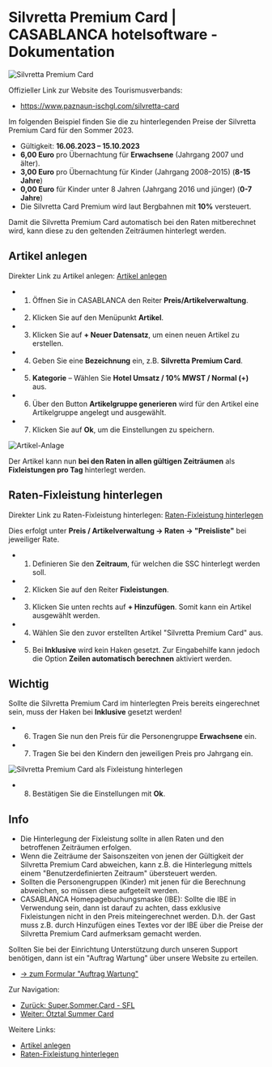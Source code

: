 # Silvretta Premium Card | CASABLANCA hotelsoftware - Dokumentation

![Silvretta Premium Card](https://docs.casablanca.at/assets/images/silvretta_premium_card-0bb024a5eea72722949a8219d9273e54.jpg "Silvretta Premium Card")

Offizieller Link zur Website des Tourismusverbands:  
* <https://www.paznaun-ischgl.com/silvretta-card>

Im folgenden Beispiel finden Sie die zu hinterlegenden Preise der Silvretta Premium Card für den Sommer 2023.

* Gültigkeit: **16.06.2023 – 15.10.2023**
* **6,00 Euro** pro Übernachtung für **Erwachsene** (Jahrgang 2007 und älter).
* **3,00 Euro** pro Übernachtung für Kinder (Jahrgang 2008–2015) (**8-15 Jahre**)
* **0,00 Euro** für Kinder unter 8 Jahren (Jahrgang 2016 und jünger) (**0-7 Jahre**)
* Die Silvretta Card Premium wird laut Bergbahnen mit **10%** versteuert.

Damit die Silvretta Premium Card automatisch bei den Raten mitberechnet wird, kann diese zu den geltenden Zeiträumen hinterlegt werden.

## Artikel anlegen

Direkter Link zu Artikel anlegen: [Artikel anlegen](https://docs.casablanca.at/desktop/guest_cards/silvretta_premium_card/#artikel-anlegen)

* 1. Öffnen Sie in CASABLANCA den Reiter **Preis/Artikelverwaltung**.
* 2. Klicken Sie auf den Menüpunkt **Artikel**.
* 3. Klicken Sie auf **+ Neuer Datensatz**, um einen neuen Artikel zu erstellen.
* 4. Geben Sie eine **Bezeichnung** ein, z.B. **Silvretta Premium Card**.
* 5. **Kategorie** – Wählen Sie **Hotel Umsatz / 10% MWST / Normal (+)** aus.
* 6. Über den Button **Artikelgruppe generieren** wird für den Artikel eine Artikelgruppe angelegt und ausgewählt.
* 7. Klicken Sie auf **Ok**, um die Einstellungen zu speichern.

![Artikel-Anlage](https://docs.casablanca.at/assets/images/create_job-334e0f318c30d32cc02ec5ebe9ef7210.png "Artikel-Anlage")

Der Artikel kann nun **bei den Raten in allen gültigen Zeiträumen** als **Fixleistungen pro Tag** hinterlegt werden.

## Raten-Fixleistung hinterlegen

Direkter Link zu Raten-Fixleistung hinterlegen: [Raten-Fixleistung hinterlegen](https://docs.casablanca.at/desktop/guest_cards/silvretta_premium_card/#raten-fixleistung-hinterlegen)

Dies erfolgt unter **Preis / Artikelverwaltung -> Raten -> "Preisliste"** bei jeweiliger Rate.

* 1. Definieren Sie den **Zeitraum**, für welchen die SSC hinterlegt werden soll.
* 2. Klicken Sie auf den Reiter **Fixleistungen**.
* 3. Klicken Sie unten rechts auf **+ Hinzufügen**. Somit kann ein Artikel ausgewählt werden.
* 4. Wählen Sie den zuvor erstellten Artikel "Silvretta Premium Card" aus.
* 5. Bei **Inklusive** wird kein Haken gesetzt. Zur Eingabehilfe kann jedoch die Option **Zeilen automatisch berechnen** aktiviert werden.

## Wichtig

Sollte die Silvretta Premium Card im hinterlegten Preis bereits eingerechnet sein, muss der Haken bei **Inklusive** gesetzt werden!

* 6. Tragen Sie nun den Preis für die Personengruppe **Erwachsene** ein.
* 7. Tragen Sie bei den Kindern den jeweiligen Preis pro Jahrgang ein.

![Silvretta Premium Card als Fixleistung hinterlegen](https://docs.casablanca.at/assets/images/rates-019cee258e5f12f164f9b7907047bbdb.png "Silvretta Premium Card als Fixleistung hinterlegen")

* 8. Bestätigen Sie die Einstellungen mit **Ok**.

## Info

* Die Hinterlegung der Fixleistung sollte in allen Raten und den betroffenen Zeiträumen erfolgen.
* Wenn die Zeiträume der Saisonszeiten von jenen der Gültigkeit der Silvretta Premium Card abweichen, kann z.B. die Hinterlegung mittels einem "Benutzerdefinierten Zeitraum" übersteuert werden.
* Sollten die Personengruppen (Kinder) mit jenen für die Berechnung abweichen, so müssen diese aufgeteilt werden.
* CASABLANCA Homepagebuchungsmaske (IBE): Sollte die IBE in Verwendung sein, dann ist darauf zu achten, dass exklusive Fixleistungen nicht in den Preis miteingerechnet werden. D.h. der Gast muss z.B. durch Hinzufügen eines Textes vor der IBE über die Preise der Silvretta Premium Card aufmerksam gemacht werden.

Sollten Sie bei der Einrichtung Unterstützung durch unseren Support benötigen, dann ist ein "Auftrag Wartung" über unsere Website zu erteilen.  
* [-> zum Formular "Auftrag Wartung"](https://www.casablanca.at/auftrag-wartung)

Zur Navigation:

* [Zurück: Super.Sommer.Card - SFL](https://docs.casablanca.at/desktop/guest_cards/super_summer_card)
* [Weiter: Ötztal Summer Card](https://docs.casablanca.at/desktop/guest_cards/oetztal_summer_card_2025)

Weitere Links:

* [Artikel anlegen](https://docs.casablanca.at/desktop/guest_cards/silvretta_premium_card/#artikel-anlegen)
* [Raten-Fixleistung hinterlegen](https://docs.casablanca.at/desktop/guest_cards/silvretta_premium_card/#raten-fixleistung-hinterlegen)